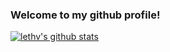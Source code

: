
### Welcome to my github profile!

[![lethv's github stats](https://github-readme-stats.vercel.app/api?username=lethv&theme=midnight-purple&show_icons=true)](https://github.com/lethv)
